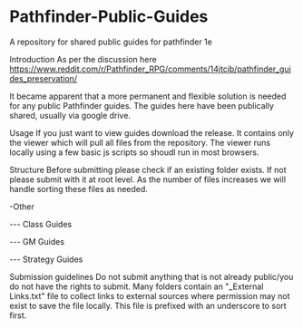 # Pathfinder-Public-Guides
A repository for shared public guides for pathfinder 1e

Introduction
As per the discussion here https://www.reddit.com/r/Pathfinder_RPG/comments/14jtcjb/pathfinder_guides_preservation/

It became apparent that a more permanent and flexible solution is needed for any public Pathfinder guides. The guides here have been publically shared, usually via google drive.

Usage
If you just want to view guides download the release. It contains only the viewer which will pull all files from the repository. The viewer runs locally using a few basic js scripts so shoudl run in most browsers.

Structure
Before submitting please check if an existing folder exists. If not please submit with it at root level. As the number of files increases we will handle sorting these files as needed.

-Other

--- Class Guides

--- GM Guides

--- Strategy Guides

Submission guidelines
Do not submit anything that is not already public/you do not have the rights to submit.
Many folders contain an "_External Links.txt" file to collect links to external sources where permission may not exist to save the file locally. This file is prefixed with an underscore to sort first.
